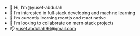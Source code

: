 - 👋 Hi, I’m @yusef-abdullah
- 👀 I’m interested in full-stack developing and machine learning
- 🌱 I’m currently learning reactjs and react native
- 💞️ I’m looking to collaborate on mern-stack projects
- 📫 yusef.abdullah96@gmail.com

<!---
yusef-abdullah/yusef-abdullah is a ✨ special ✨ repository because its `README.md` (this file) appears on your GitHub profile.
You can click the Preview link to take a look at your changes.
--->
